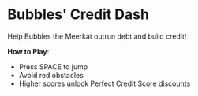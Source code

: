 # Bubbles' Credit Dash
Help Bubbles the Meerkat outrun debt and build credit!

**How to Play**:
- Press SPACE to jump
- Avoid red obstacles
- Higher scores unlock Perfect Credit Score discounts